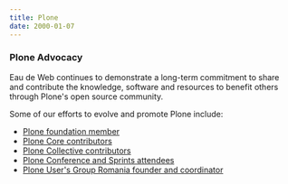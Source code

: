 ```yaml
---
title: Plone
date: 2000-01-07
---
```



### Plone Advocacy ###


Eau de Web continues to demonstrate a long-term commitment
to share and contribute the knowledge, software and resources
to benefit others through Plone's open source community.

Some of our efforts to evolve and promote Plone include:

* [Plone foundation member][]
* [Plone Core contributors][]
* [Plone Collective contributors][]
* [Plone Conference and Sprints attendees][ploneconf]
* [Plone User's Group Romania founder and coordinator][plone_ro]

[plone]: http://plone.org
[Plone foundation member]: http://plone.org/foundation/members
[Plone Core contributors]: https://github.com/plone
[Plone Collective contributors]: https://github.com/collective
[ploneconf]: http://ploneconf.org
[plone_ro]: http://plone.ro
